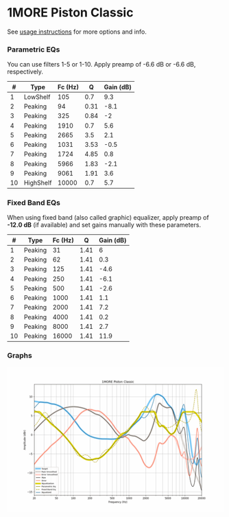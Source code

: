 # 1MORE Piston Classic
See [usage instructions](https://github.com/jaakkopasanen/AutoEq#usage) for more options and info.

### Parametric EQs
You can use filters 1-5 or 1-10. Apply preamp of -6.6 dB or -6.6 dB, respectively.

|   # | Type      |   Fc (Hz) |    Q |   Gain (dB) |
|-----|-----------|-----------|------|-------------|
|   1 | LowShelf  |       105 | 0.7  |         9.3 |
|   2 | Peaking   |        94 | 0.31 |        -8.1 |
|   3 | Peaking   |       325 | 0.84 |        -2   |
|   4 | Peaking   |      1910 | 0.7  |         5.6 |
|   5 | Peaking   |      2665 | 3.5  |         2.1 |
|   6 | Peaking   |      1031 | 3.53 |        -0.5 |
|   7 | Peaking   |      1724 | 4.85 |         0.8 |
|   8 | Peaking   |      5966 | 1.83 |        -2.1 |
|   9 | Peaking   |      9061 | 1.91 |         3.6 |
|  10 | HighShelf |     10000 | 0.7  |         5.7 |

### Fixed Band EQs
When using fixed band (also called graphic) equalizer, apply preamp of **-12.0 dB** (if available) and set gains manually with these parameters.

|   # | Type    |   Fc (Hz) |    Q |   Gain (dB) |
|-----|---------|-----------|------|-------------|
|   1 | Peaking |        31 | 1.41 |         6   |
|   2 | Peaking |        62 | 1.41 |         0.3 |
|   3 | Peaking |       125 | 1.41 |        -4.6 |
|   4 | Peaking |       250 | 1.41 |        -6.1 |
|   5 | Peaking |       500 | 1.41 |        -2.6 |
|   6 | Peaking |      1000 | 1.41 |         1.1 |
|   7 | Peaking |      2000 | 1.41 |         7.2 |
|   8 | Peaking |      4000 | 1.41 |         0.2 |
|   9 | Peaking |      8000 | 1.41 |         2.7 |
|  10 | Peaking |     16000 | 1.41 |        11.9 |

### Graphs
![](./1MORE%20Piston%20Classic.png)
